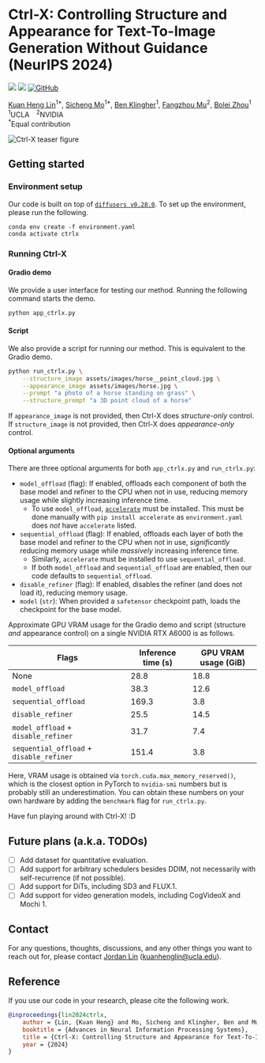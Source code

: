 # Ctrl-X: Controlling Structure and Appearance for Text-To-Image Generation Without Guidance (NeurIPS 2024)

<a href="https://arxiv.org/abs/2406.07540"><img src="https://img.shields.io/badge/arXiv-Paper-red"></a> 
<a href="https://genforce.github.io/ctrl-x"><img src="https://img.shields.io/badge/Project-Page-yellow"></a>
[![GitHub](https://img.shields.io/github/stars/genforce/ctrl-x?style=social)](https://github.com/genforce/ctrl-x)

[Kuan Heng Lin](https://kuanhenglin.github.io)<sup>1*</sup>, [Sicheng Mo](https://sichengmo.github.io/)<sup>1*</sup>, [Ben Klingher](https://bklingher.github.io)<sup>1</sup>, [Fangzhou Mu](https://pages.cs.wisc.edu/~fmu/)<sup>2</sup>, [Bolei Zhou](https://boleizhou.github.io/)<sup>1</sup> <br>
<sup>1</sup>UCLA&emsp;<sup>2</sup>NVIDIA <br>
<sup>*</sup>Equal contribution <br>

![Ctrl-X teaser figure](docs/assets/teaser_github.jpg)

## Getting started

### Environment setup

Our code is built on top of [`diffusers v0.28.0`](https://github.com/huggingface/diffusers). To set up the environment, please run the following.
```
conda env create -f environment.yaml
conda activate ctrlx
```

### Running Ctrl-X

#### Gradio demo

We provide a user interface for testing our method. Running the following command starts the demo.
```bash
python app_ctrlx.py
```

#### Script

We also provide a script for running our method. This is equivalent to the Gradio demo.
```bash
python run_ctrlx.py \
    --structure_image assets/images/horse__point_cloud.jpg \
    --appearance_image assets/images/horse.jpg \
    --prompt "a photo of a horse standing on grass" \
    --structure_prompt "a 3D point cloud of a horse"
```
If `appearance_image` is not provided, then Ctrl-X does *structure-only* control. If `structure_image` is not provided, then Ctrl-X does *appearance-only* control.

#### Optional arguments

There are three optional arguments for both `app_ctrlx.py` and `run_ctrlx.py`:
- `model_offload` (flag): If enabled, offloads each component of both the base model and refiner to the CPU when not in use, reducing memory usage while slightly increasing inference time.
    - To use `model_offload`, [`accelerate`](https://github.com/huggingface/accelerate) must be installed. This must be done manually with `pip install accelerate` as `environment.yaml` does *not* have `accelerate` listed.
- `sequential_offload` (flag): If enabled, offloads each layer of both the base model and refiner to the CPU when not in use, *significantly* reducing memory usage while *massively* increasing inference time.
    - Similarly, `accelerate` must be installed to use `sequential_offload`.
    - If both `model_offload` and `sequential_offload` are enabled, then our code defaults to `sequential_offload`.
- `disable_refiner` (flag): If enabled, disables the refiner (and does not load it), reducing memory usage.
- `model` (`str`): When provided a `safetensor` checkpoint path, loads the checkpoint for the base model.

Approximate GPU VRAM usage for the Gradio demo and script (structure *and* appearance control) on a single NVIDIA RTX A6000 is as follows.

| Flags                                    | Inference time (s) | GPU VRAM usage (GiB) |
| ---------------------------------------- | ------------------ | -------------------- |
| None                                     | 28.8               | 18.8                 |
| `model_offload`                          | 38.3               | 12.6                 |
| `sequential_offload`                     | 169.3              | 3.8                  |
| `disable_refiner`                        | 25.5               | 14.5                 |
| `model_offload` + `disable_refiner`      | 31.7               | 7.4                  |
| `sequential_offload` + `disable_refiner` | 151.4              | 3.8                  |

Here, VRAM usage is obtained via `torch.cuda.max_memory_reserved()`, which is the closest option in PyTorch to `nvidia-smi` numbers but is probably still an underestimation. You can obtain these numbers on your own hardware by adding the `benchmark` flag for `run_ctrlx.py`.

Have fun playing around with Ctrl-X! :D

## Future plans (a.k.a. TODOs)

- [ ] Add dataset for quantitative evaluation.
- [ ] Add support for arbitrary schedulers besides DDIM, not necessarily with self-recurrence (if not possible).
- [ ] Add support for DiTs, including SD3 and FLUX.1.
- [ ] Add support for video generation models, including CogVideoX and Mochi 1.

## Contact

For any questions, thoughts, discussions, and any other things you want to reach out for, please contact [Jordan Lin](https://kuanhenglin.github.io) (kuanhenglin@ucla.edu).

## Reference

If you use our code in your research, please cite the following work.

```bibtex
@inproceedings{lin2024ctrlx,
    author = {Lin, {Kuan Heng} and Mo, Sicheng and Klingher, Ben and Mu, Fangzhou and Zhou, Bolei},
    booktitle = {Advances in Neural Information Processing Systems},
    title = {Ctrl-X: Controlling Structure and Appearance for Text-To-Image Generation Without Guidance},
    year = {2024}
}
```
